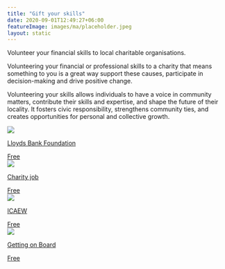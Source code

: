 ```yaml
---
title: "Gift your skills"
date: 2020-09-01T12:49:27+06:00
featureImage: images/ma/placeholder.jpeg
layout: static
---
```


Volunteer your financial skills to local charitable organisations.

Volunteering your financial or professional skills to a charity that means something to you is a great way support these causes, participate in decision-making and drive positive change.

Volunteering your skills allows individuals to have a voice in community matters, contribute their skills and expertise, and shape the future of their locality. It fosters civic responsibility, strengthens community ties, and creates opportunities for personal and collective growth.

<a class="ma-link" href="https://www.lloydsbankfoundation.org.uk/development/skills-based-volunteering"><div class="ma-card ma-card-Wealth"><div class="ma-icon"><img src ="/images/icon-check.png"/></div><div class="ma-name"><p>Lloyds Bank Foundation</p></div><div class="ma-paid-text"><span>Free </span></div></div></a><a class="ma-link" href="https://www.charityjob.co.uk/careeradvice/volunteers/finance-volunteer-guide/"><div class="ma-card ma-card-Wealth"><div class="ma-icon"><img src ="/images/icon-check.png"/></div><div class="ma-name"><p>Charity job</p></div><div class="ma-paid-text"><span>Free </span></div></div></a><a class="ma-link" href="https://www.icaew.com/technical/charity-community/resources/volunteering-and-governance/powerful-ways-accountants-can-volunteer"><div class="ma-card ma-card-Wealth"><div class="ma-icon"><img src ="/images/icon-check.png"/></div><div class="ma-name"><p>ICAEW</p></div><div class="ma-paid-text"><span>Free </span></div></div></a><a class="ma-link" href="https://www.gettingonboard.org/"><div class="ma-card ma-card-Wealth"><div class="ma-icon"><img src ="/images/icon-check.png"/></div><div class="ma-name"><p>Getting on Board</p></div><div class="ma-paid-text"><span>Free</span></div></div></a>  

<br/><br/>






